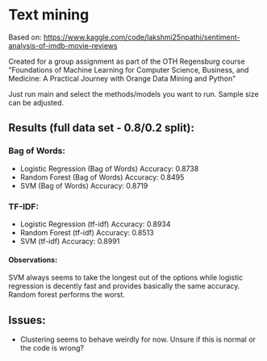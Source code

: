 # Text mining


Based on: https://www.kaggle.com/code/lakshmi25npathi/sentiment-analysis-of-imdb-movie-reviews

Created for a group assignment as part of the OTH Regensburg course "Foundations of Machine Learning for Computer Science, Business, and Medicine: A Practical Journey with Orange Data Mining and Python"

Just run main and select the methods/models you want to run. Sample size can be adjusted.

## Results (full data set - 0.8/0.2 split):

### Bag of Words:
- Logistic Regression (Bag of Words) Accuracy: 0.8738
- Random Forest (Bag of Words) Accuracy: 0.8495
- SVM (Bag of Words) Accuracy: 0.8719

### TF-IDF:
- Logistic Regression (tf-idf) Accuracy: 0.8934
- Random Forest (tf-idf) Accuracy: 0.8513
- SVM (tf-idf) Accuracy: 0.8991

#### Observations:
SVM always seems to take the longest out of the options while logistic regression is decently fast and provides basically the same accuracy.
Random forest performs the worst.

## Issues:
- Clustering seems to behave weirdly for now. Unsure if this is normal or the code is wrong?
